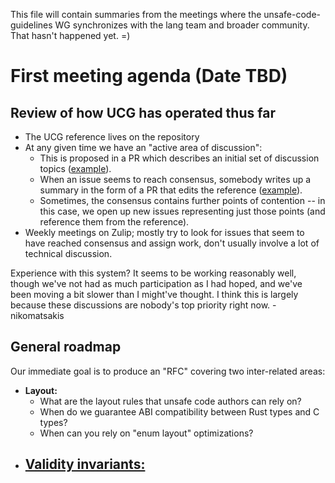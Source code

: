 This file will contain summaries from the meetings where the
unsafe-code-guidelines WG synchronizes with the lang team and broader
community. That hasn't happened yet. =)

# First meeting agenda (Date TBD)

## Review of how UCG has operated thus far

- The UCG reference lives on the repository
- At any given time we have an "active area of discussion":
    - This is proposed in a PR which describes an initial set of discussion topics
      ([example](https://github.com/rust-lang/unsafe-code-guidelines/pull/54)).
    - When an issue seems to reach consensus, somebody writes up a
      summary in the form of a PR that edits the reference
      ([example](https://github.com/rust-lang/unsafe-code-guidelines/pull/57)).
    - Sometimes, the consensus contains further points of contention
      -- in this case, we open up new issues representing just those
      points (and reference them from the reference).
- Weekly meetings on Zulip; mostly try to look for issues that
  seem to have reached consensus and assign work, don't usually involve
  a lot of technical discussion.
  
Experience with this system? It seems to be working reasonably well,
though we've not had as much participation as I had hoped, and we've
been moving a bit slower than I might've thought. I think this is
largely because these discussions are nobody's top priority right
now. -nikomatsakis

## General roadmap

Our immediate goal is to produce an "RFC" covering two inter-related areas:

- **Layout:**
  - What are the layout rules that unsafe code authors can rely on?
  - When do we guarantee ABI compatibility between Rust types and C types?
  - When can you rely on "enum layout" optimizations?
- [**Validity invariants:**](https://github.com/rust-lang/unsafe-code-guidelines/blob/master/active_discussion/validity.md)
  - 
